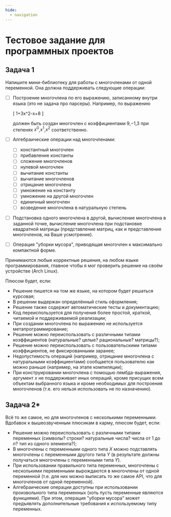 ```yaml
---
hide:
  - navigation
---
```


# Тестовое задание для программных проектов

## Задача 1

Напишите мини-библиотеку для работы с многочленами от одной переменной.
Она должна поддерживать следующие операции:

* [ ] Построение многочлена по его выражению, записанному внутри языка (это не
    задача про парсеры). Например, по выражению

    \[
        1+3x^2-x+8
    \]

    должен быть создан многочлен с коэффициентами $9$,$-1$,$3$ при степенях
    $x^0$,$x^1$,$x^2$ соответственно.

* [ ] Алгебраические операции над многочленами:

    - [ ] константный многочлен
    - [ ] прибавление константы
    - [ ] сложение многочленов
    - [ ] нулевой многочлен
    - [ ] вычитание константы
    - [ ] вычитание многочленов
    - [ ] отрицание многочлена
    - [ ] умножение на константу
    - [ ] умножение на другой многочлен
    - [ ] единичный многочлен
    - [ ] возведение многочлена в натуральную степень

* [ ] Подстановка одного многочлена в другой, вычисление многочлена в заданной
    точке, вычисление многочлена при подстановке квадратной матрицы
    (представление матриц, как и представление многочленов, на Ваше усмотрение).

* [ ] Операция "уборки мусора", приводящая многочлен к максимально компактной
    форме.

Принимаются любые корректные решения, на любом языке программирования, главное
чтобы я мог проверить решение на своём устройстве (Arch Linux).

Плюсом будет, если:

* Решение пишется на том же языке, на котором будет решаться курсовая;
* В решении выдержан определённый стиль оформления;
* Решение также содержит автоматические тесты и документацию;
* Код переиспользуется для получения более простой, краткой, читаемой и
  поддерживаемой реализации;
* При создании многочлена по выражению не используется метапрограммирование;
* Решение можно переиспользовать с различными типами коэффициентов
  (натуральные? целые? рациональные? матрицы?);
* Решение можно переиспользовать с пользовательскими типами коэффициентов,
  не фиксированными заранее;
* Недопустимость операций (например, отрицание многочлена с натуральными
  коэффициентами) сообщается пользователю как можно раньше
  (например, на этапе компиляции);
* При конструировании многочлена с помощью лямбда-выражения, аргумент $x$ не
  поддерживает иных операций, кроме присущих всем объектам выбранного языка и
  кроме необходимых для построения многочленов
  (т.е. его нельзя использовать не по назначению).

## Задача 2*

Всё то же самое, но для многочленов с несколькими переменными. Вдобавок к
вышеозвученным плюсикам в карму, плюсом будет, если:

* Решение можно переиспользовать с различными типами переменных (символы?
  строки? натуральные числа? числа от $1$ до $n$? тип из одного элемента?);
* В многочлены с переменными одного типа $X$ можно подставлять многочлены с
  переменными другого типа $Y$ (в результате должны получаться многочлены с
  переменными типа $Y$).
* При использовании правильного типа переменных, многочлены с несколькими
  переменными вырождаются в многочлены от одной переменной (т.е. для них можно
  выписать то же самое API, что для многочленов от одной переменной).
* Алгебраические операции доступны при использовании произвольного типа
  переменных (хоть пусть переменные являются функциями). При этом, операция
  "уборки мусора" может предъявлять дополнительные требования к используемому
  типу переменных.
